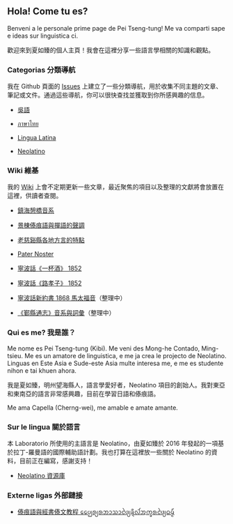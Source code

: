 ## Hola! Come tu es?
Benveni a le personale prime page de Pei Tseng-tung! Me va comparti sape e ideas sur linguistica ci.

歡迎來到夏如臻的個人主頁！我會在這裡分享一些語言學相關的知識和觀點。

### Categorias 分類導航
我在 Github 頁面的 [Issues](https://github.com/PeiTsengtung/Laboratorio/issues) 上建立了一些分類導航，用於收集不同主題的文章、筆記或文件。通過這些導航，你可以很快查找並獲取到你所感興趣的信息。

- [吳語](https://github.com/PeiTsengtung/Laboratorio/issues/2)

- [ภาษาไทย](https://github.com/PeiTsengtung/Laboratorio/issues/3)

- [Lingua Latina](https://github.com/PeiTsengtung/Laboratorio/issues/4)

- [Neolatino](https://github.com/PeiTsengtung/Laboratorio/issues/5)

### Wiki 維基
我的 [Wiki](https://github.com/PeiTsengtung/Laboratorio/wiki) 上會不定期更新一些文章，最近聚焦的項目以及整理的文獻將會放置在這裡，供讀者查閱。

- [鎮海憩橋音系](https://github.com/PeiTsengtung/Laboratorio/wiki/%E9%8E%AE%E6%B5%B7%E6%86%A9%E6%A9%8B%E9%9F%B3%E7%B3%BB)

- [景棟傣痕語與撣語的聲調](https://github.com/PeiTsengtung/Laboratorio/wiki/%E6%99%AF%E6%A3%9F%E5%82%A3%E7%97%95%E8%AA%9E%E8%88%87%E6%92%A3%E8%AA%9E%E7%9A%84%E8%81%B2%E8%AA%BF)

- [老慈谿縣各地方言的特點](https://github.com/PeiTsengtung/Laboratorio/wiki/%E8%80%81%E6%85%88%E8%B0%BF%E7%B8%A3%E5%90%84%E5%9C%B0%E6%96%B9%E8%A8%80%E7%9A%84%E7%89%B9%E9%BB%9E)

- [Pater Noster](https://github.com/PeiTsengtung/Laboratorio/wiki/Pater-Noster)

- [寧波話《一杯酒》 1852](https://github.com/PeiTsengtung/Laboratorio/wiki/%E5%AF%A7%E6%B3%A2%E8%A9%B1%E3%80%8A%E4%B8%80%E6%9D%AF%E9%85%92%E3%80%8B-1852)

- [寧波話《路孝子》 1852](https://github.com/PeiTsengtung/Laboratorio/wiki/%E5%AF%A7%E6%B3%A2%E8%A9%B1%E3%80%8A%E8%B7%AF%E5%AD%9D%E5%AD%90%E3%80%8B-1852)

- [寧波話新約書 1868 馬太福音](https://github.com/PeiTsengtung/Laboratorio/wiki/%E5%AF%A7%E6%B3%A2%E8%A9%B1%E6%96%B0%E7%B4%84%E6%9B%B8-1868-%E9%A6%AC%E5%A4%AA%E7%A6%8F%E9%9F%B3)（整理中）

- [《鄞縣通志》音系與詞彙](https://github.com/PeiTsengtung/Laboratorio/wiki/%E3%80%8A%E9%84%9E%E7%B8%A3%E9%80%9A%E5%BF%97%E3%80%8B%E9%9F%B3%E7%B3%BB%E8%88%87%E8%A9%9E%E5%BD%99)（整理中）

### Qui es me? 我是誰？
Me nome es Pei Tseng-tung (Kibi). Me veni des Mong-he Contado, Ming-tsieu. Me es un amatore de linguistica, e me ja crea le projecto de Neolatino. Linguas en Este Asia e Sude-este Asia multe interesa me, e me es studente nihon e tai khuen ahora.

我是夏如臻，明州望海縣人，語言學愛好者，Neolatino 項目的創始人。我對東亞和東南亞的語言非常感興趣，目前在學習日語和傣痕語。

Me ama Capella (Cherng-wei), me amable e amate amante.

### Sur le lingua 關於語言
本 Laboratorio 所使用的主語言是 Neolatino，由夏如臻於 2016 年發起的一項基於拉丁-羅曼語的國際輔助語計劃。我也打算在這裡放一些關於 Neolatino 的資料，目前正在編寫，感謝支持！

- [Neolatino 資源庫](https://github.com/PeiTsengtung/Neolatino)

### Externe ligas 外部鏈接
- [傣痕語與經書傣文教程 ᨷᩯ᩠ᨷᩁ᩠ᨿᩁᨽᩣᩈᩣᨴᩱ᩠ᨿᨡᩨ᩠ᨶᩓᩢᩋᨠ᩠ᨡᩁᨴᩱ᩠ᨿᨵᨾ᩠ᨾ᩼](https://space.bilibili.com/6951149/favlist?fid=1108631149)
